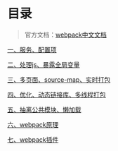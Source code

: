 # 目录> 官方文档：[webpack中文文档](https://www.webpackjs.com/)[一、服务、配置项](webpack-01%20服务、配置项.md)[二、处理js、暴露全局变量](webpack-02%20处理js、暴露全局变量.md)[三、多页面、source-map、实时打包](webpack-03%20多页面、source-map、实时打包.md)[四、优化、动态链接库、多线程打包](webpack-04%20%20优化、动态链接库、多线程打包.md)[五、抽离公共模块、懒加载](webpack-05%20抽离公共模块、懒加载.md)[六、webpack原理](webpack原理.md)[七、webpack插件](webpack插件.md)